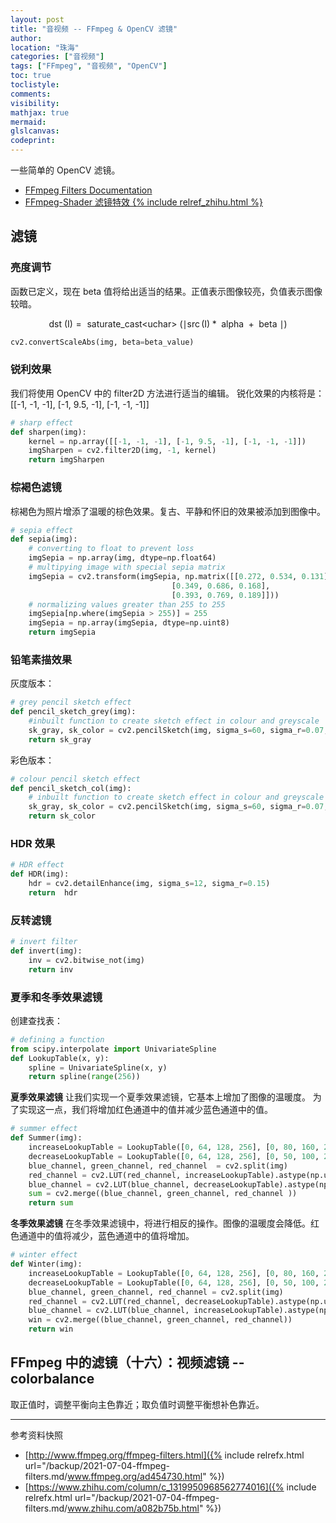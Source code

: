 ```yaml
---
layout: post
title: "音视频 -- FFmpeg & OpenCV 滤镜"
author:
location: "珠海"
categories: ["音视频"]
tags: ["FFmpeg", "音视频", "OpenCV"]
toc: true
toclistyle:
comments:
visibility:
mathjax: true
mermaid:
glslcanvas:
codeprint:
---
```


一些简单的 OpenCV 滤镜。

* [FFmpeg Filters Documentation](http://www.ffmpeg.org/ffmpeg-filters.html)
* [FFmpeg-Shader 滤镜特效 {% include relref_zhihu.html %}](https://www.zhihu.com/column/c_1319950968562774016)


## 滤镜


### 亮度调节

函数已定义，现在 beta 值将给出适当的结果。正值表示图像较亮，负值表示图像较暗。

$$
\text { dst }(\mathrm{I}) =
\text { saturate_cast<uchar> }(\mid \operatorname{src}(\mathrm{I}) * \text { alpha }+\text { beta } \mid)
$$

```python
cv2.convertScaleAbs(img, beta=beta_value)
```


### 锐利效果

我们将使用 OpenCV 中的 filter2D 方法进行适当的编辑。
锐化效果的内核将是：[[-1, -1, -1], [-1, 9.5, -1], [-1, -1, -1]]

```python
# sharp effect
def sharpen(img):
    kernel = np.array([[-1, -1, -1], [-1, 9.5, -1], [-1, -1, -1]])
    imgSharpen = cv2.filter2D(img, -1, kernel)
    return imgSharpen
```


### 棕褐色滤镜

棕褐色为照片增添了温暖的棕色效果。复古、平静和怀旧的效果被添加到图像中。

```python
# sepia effect
def sepia(img):
    # converting to float to prevent loss
    imgSepia = np.array(img, dtype=np.float64)
    # multipying image with special sepia matrix
    imgSepia = cv2.transform(imgSepia, np.matrix([[0.272, 0.534, 0.131],
                                    [0.349, 0.686, 0.168],
                                    [0.393, 0.769, 0.189]]))
    # normalizing values greater than 255 to 255
    imgSepia[np.where(imgSepia > 255)] = 255
    imgSepia = np.array(imgSepia, dtype=np.uint8)
    return imgSepia
```


### 铅笔素描效果

灰度版本：

```python
# grey pencil sketch effect
def pencil_sketch_grey(img):
    #inbuilt function to create sketch effect in colour and greyscale
    sk_gray, sk_color = cv2.pencilSketch(img, sigma_s=60, sigma_r=0.07, shade_factor=0.1)
    return sk_gray
```

彩色版本：

```python
# colour pencil sketch effect
def pencil_sketch_col(img):
    # inbuilt function to create sketch effect in colour and greyscale
    sk_gray, sk_color = cv2.pencilSketch(img, sigma_s=60, sigma_r=0.07, shade_factor=0.1)
    return sk_color
```


### HDR 效果

```python
# HDR effect
def HDR(img):
    hdr = cv2.detailEnhance(img, sigma_s=12, sigma_r=0.15)
    return  hdr
```


### 反转滤镜

```python
# invert filter
def invert(img):
    inv = cv2.bitwise_not(img)
    return inv
```


### 夏季和冬季效果滤镜

创建查找表：

```python
# defining a function
from scipy.interpolate import UnivariateSpline
def LookupTable(x, y):
    spline = UnivariateSpline(x, y)
    return spline(range(256))
```

**夏季效果滤镜**
让我们实现一个夏季效果滤镜，它基本上增加了图像的温暖度。
为了实现这一点，我们将增加红色通道中的值并减少蓝色通道中的值。

```python
# summer effect
def Summer(img):
    increaseLookupTable = LookupTable([0, 64, 128, 256], [0, 80, 160, 256])
    decreaseLookupTable = LookupTable([0, 64, 128, 256], [0, 50, 100, 256])
    blue_channel, green_channel, red_channel  = cv2.split(img)
    red_channel = cv2.LUT(red_channel, increaseLookupTable).astype(np.uint8)
    blue_channel = cv2.LUT(blue_channel, decreaseLookupTable).astype(np.uint8)
    sum = cv2.merge((blue_channel, green_channel, red_channel ))
    return sum
```

**冬季效果滤镜**
在冬季效果滤镜中，将进行相反的操作。图像的温暖度会降低。红色通道中的值将减少，蓝色通道中的值将增加。

```python
# winter effect
def Winter(img):
    increaseLookupTable = LookupTable([0, 64, 128, 256], [0, 80, 160, 256])
    decreaseLookupTable = LookupTable([0, 64, 128, 256], [0, 50, 100, 256])
    blue_channel, green_channel, red_channel = cv2.split(img)
    red_channel = cv2.LUT(red_channel, decreaseLookupTable).astype(np.uint8)
    blue_channel = cv2.LUT(blue_channel, increaseLookupTable).astype(np.uint8)
    win = cv2.merge((blue_channel, green_channel, red_channel))
    return win
```


## FFmpeg 中的滤镜（十六）：视频滤镜 -- colorbalance

取正值时，调整平衡向主色靠近；取负值时调整平衡想补色靠近。



<hr class='reviewline'/>
<p class='reviewtip'><script type='text/javascript' src='{% include relref.html url="/assets/reviewjs/blogs/2021-07-04-ffmpeg-filters.md.js" %}'></script></p>
<font class='ref_snapshot'>参考资料快照</font>

- [http://www.ffmpeg.org/ffmpeg-filters.html]({% include relrefx.html url="/backup/2021-07-04-ffmpeg-filters.md/www.ffmpeg.org/ad454730.html" %})
- [https://www.zhihu.com/column/c_1319950968562774016]({% include relrefx.html url="/backup/2021-07-04-ffmpeg-filters.md/www.zhihu.com/a082b75b.html" %})
